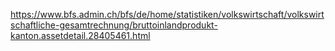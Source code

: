 https://www.bfs.admin.ch/bfs/de/home/statistiken/volkswirtschaft/volkswirtschaftliche-gesamtrechnung/bruttoinlandprodukt-kanton.assetdetail.28405461.html